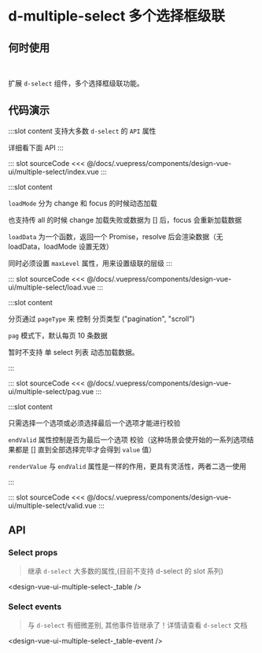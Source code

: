 # d-multiple-select 多个选择框级联

## 何时使用

<br/>

扩展 `d-select` 组件，多个选择框级联功能。

## 代码演示

<box single>
<tag text="基本">
<design-vue-ui-multiple-select-index />

:::slot content
支持大多数 `d-select` 的 `API` 属性

详细看下面 API
:::

::: slot sourceCode
<<< @/docs/.vuepress/components/design-vue-ui/multiple-select/index.vue
:::

</tag>

<tag text="动态加载">
<design-vue-ui-multiple-select-load />

:::slot content

`loadMode` 分为 change 和 focus 的时候动态加载

也支持传 all 的时候 change 加载失败或数据为 [] 后，focus 会重新加载数据

`loadData` 为一个函数，返回一个 Promise，resolve 后会渲染数据（无 loadData，loadMode 设置无效）

同时必须设置 `maxLevel` 属性，用来设置级联的层级
:::

::: slot sourceCode
<<< @/docs/.vuepress/components/design-vue-ui/multiple-select/load.vue
:::

</tag>

<tag text="分页">
<design-vue-ui-multiple-select-pag />

:::slot content

分页通过 `pageType` 来 控制 分页类型 ("pagination", "scroll")

`pag` 模式下，默认每页 10 条数据

暂时不支持 单 select 列表 动态加载数据。

:::

::: slot sourceCode
<<< @/docs/.vuepress/components/design-vue-ui/multiple-select/pag.vue
:::

</tag>

<tag text="校验">
<design-vue-ui-multiple-select-valid />

:::slot content

只需选择一个选项或必须选择最后一个选项才能进行校验

`endValid` 属性控制是否为最后一个选项 校验（这种场景会使开始的一系列选项结果都是 []  直到全部选择完毕才会得到 `value` 值）

`renderValue` 与 `endValid` 属性是一样的作用，更具有灵活性，两者二选一使用

:::

::: slot sourceCode
<<< @/docs/.vuepress/components/design-vue-ui/multiple-select/valid.vue
:::

</tag>

</box>

## API

### Select props

> 继承 `d-select` 大多数的属性,(目前不支持 d-select 的 slot 系列)

<design-vue-ui-multiple-select-_table />

### Select events

> 与 `d-select` 有细微差别, 其他事件皆继承了！详情请查看 `d-select` 文档

<design-vue-ui-multiple-select-_table-event />